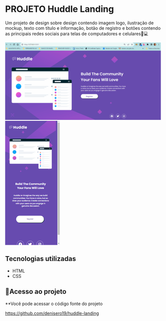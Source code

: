 # PROJETO Huddle Landing
Um projeto de design sobre design contendo imagem logo, ilustração de mockup, texto com título e informação, botão de registro e botões contendo as principais redes sociais para telas de computadores e celulares📲💻

<img src="./src/images/desktop huddle.gif" alt="gif da imagem no desktop"> 

<img src="./src/images/mobile huddle.gif" alt="gif da imagem no mobile"> 


## Tecnologias utilizadas
- HTML
- CSS

## 📂Acesso ao projeto

**Você pode acessar o código fonte do projeto

<https://github.com/denisero19/huddle-landing>